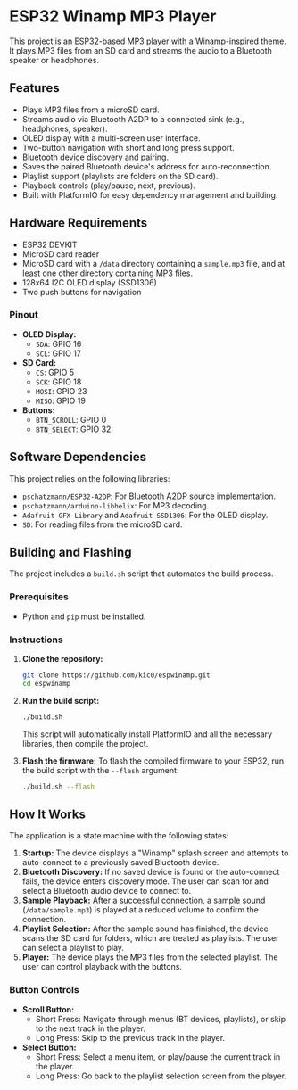 # ESP32 Winamp MP3 Player

This project is an ESP32-based MP3 player with a Winamp-inspired theme. It plays MP3 files from an SD card and streams the audio to a Bluetooth speaker or headphones.

## Features

-   Plays MP3 files from a microSD card.
-   Streams audio via Bluetooth A2DP to a connected sink (e.g., headphones, speaker).
-   OLED display with a multi-screen user interface.
-   Two-button navigation with short and long press support.
-   Bluetooth device discovery and pairing.
-   Saves the paired Bluetooth device's address for auto-reconnection.
-   Playlist support (playlists are folders on the SD card).
-   Playback controls (play/pause, next, previous).
-   Built with PlatformIO for easy dependency management and building.

## Hardware Requirements

-   ESP32 DEVKIT
-   MicroSD card reader
-   MicroSD card with a `/data` directory containing a `sample.mp3` file, and at least one other directory containing MP3 files.
-   128x64 I2C OLED display (SSD1306)
-   Two push buttons for navigation

### Pinout

-   **OLED Display:**
    -   `SDA`: GPIO 16
    -   `SCL`: GPIO 17
-   **SD Card:**
    -   `CS`: GPIO 5
    -   `SCK`: GPIO 18
    -   `MOSI`: GPIO 23
    -   `MISO`: GPIO 19
-   **Buttons:**
    -   `BTN_SCROLL`: GPIO 0
    -   `BTN_SELECT`: GPIO 32

## Software Dependencies

This project relies on the following libraries:

-   `pschatzmann/ESP32-A2DP`: For Bluetooth A2DP source implementation.
-   `pschatzmann/arduino-libhelix`: For MP3 decoding.
-   `Adafruit GFX Library` and `Adafruit SSD1306`: For the OLED display.
-   `SD`: For reading files from the microSD card.

## Building and Flashing

The project includes a `build.sh` script that automates the build process.

### Prerequisites

-   Python and `pip` must be installed.

### Instructions

1.  **Clone the repository:**
    ```bash
    git clone https://github.com/kic0/espwinamp.git
    cd espwinamp
    ```

2.  **Run the build script:**
    ```bash
    ./build.sh
    ```
    This script will automatically install PlatformIO and all the necessary libraries, then compile the project.

3.  **Flash the firmware:**
    To flash the compiled firmware to your ESP32, run the build script with the `--flash` argument:
    ```bash
    ./build.sh --flash
    ```

## How It Works

The application is a state machine with the following states:

1.  **Startup:** The device displays a "Winamp" splash screen and attempts to auto-connect to a previously saved Bluetooth device.
2.  **Bluetooth Discovery:** If no saved device is found or the auto-connect fails, the device enters discovery mode. The user can scan for and select a Bluetooth audio device to connect to.
3.  **Sample Playback:** After a successful connection, a sample sound (`/data/sample.mp3`) is played at a reduced volume to confirm the connection.
4.  **Playlist Selection:** After the sample sound has finished, the device scans the SD card for folders, which are treated as playlists. The user can select a playlist to play.
5.  **Player:** The device plays the MP3 files from the selected playlist. The user can control playback with the buttons.

### Button Controls

-   **Scroll Button:**
    -   Short Press: Navigate through menus (BT devices, playlists), or skip to the next track in the player.
    -   Long Press: Skip to the previous track in the player.
-   **Select Button:**
    -   Short Press: Select a menu item, or play/pause the current track in the player.
    -   Long Press: Go back to the playlist selection screen from the player.
